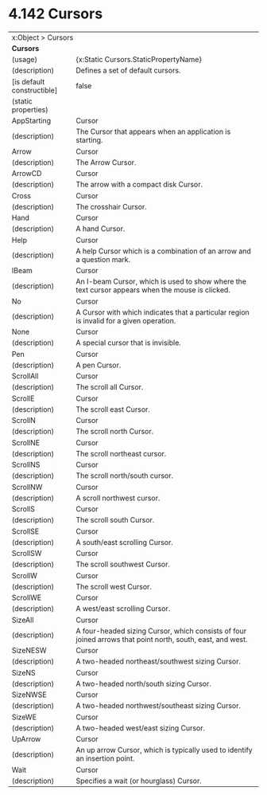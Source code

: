 <html dir="LTR" xmlns:mshelp="http://msdn.microsoft.com/mshelp" xmlns:ddue="http://ddue.schemas.microsoft.com/authoring/2003/5" xmlns:xlink="http://www.w3.org/1999/xlink" xmlns:tool="http://www.microsoft.com/tooltip">

<body>
 <input type="hidden" id="userDataCache" class="userDataStyle">
 <input type="hidden" id="hiddenScrollOffset">
 <img id="dropDownImage" style="display:none; height:0; width:0;" src="../local/drpdown.gif">
 <img id="dropDownHoverImage" style="display:none; height:0; width:0;" src="../local/drpdown_orange.gif">
 <img id="collapseImage" style="display:none; height:0; width:0;" src="../local/collapse.gif">
 <img id="expandImage" style="display:none; height:0; width:0;" src="../local/exp.gif">
 <img id="collapseAllImage" style="display:none; height:0; width:0;" src="../local/collall.gif">
 <img id="expandAllImage" style="display:none; height:0; width:0;" src="../local/expall.gif">
 <img id="copyImage" style="display:none; height:0; width:0;" src="../local/copycode.gif">
 <img id="copyHoverImage" style="display:none; height:0; width:0;" src="../local/copycodeHighlight.gif">
 <div id="header"><h1 class="heading">4.142 Cursors</h1></div>

 <div id="mainSection">
 <div id="mainBody">
 <div id="allHistory" class="saveHistory" onsave="saveAll()" onload="loadAll()"></div>
 <p xmlns:wsd="http://wsdev.schemas.microsoft.com/authoring/2008/2" xmlns:msxsl="urn:schemas-microsoft-com:xslt" xmlns:script="urn:script" xmlns:build="urn:build">
 </p>
 <div id="sectionSection0" class="section" name="collapseableSection">
 <content xmlns="http://ddue.schemas.microsoft.com/authoring/2003/5" xmlns:wsd="http://wsdev.schemas.microsoft.com/authoring/2008/2" xmlns:msxsl="urn:schemas-microsoft-com:xslt" xmlns:script="urn:script" xmlns:build="urn:build">
 </content>
 </div>
 <div id="sectionSection1" class="section" name="collapseableSection">
 <content xmlns="http://ddue.schemas.microsoft.com/authoring/2003/5" xmlns:wsd="http://wsdev.schemas.microsoft.com/authoring/2008/2" xmlns:msxsl="urn:schemas-microsoft-com:xslt" xmlns:script="urn:script" xmlns:build="urn:build">
 <table class="ProtocolAuthoredTable" xmlns="">
 <tr><td colspan="2">
<mshelp:link keywords="86913f34-aa06-4c94-9f09-83936a822fd8" tabindex="0">x:Object</mshelp:link> &gt; <mshelp:link keywords="86efa033-856d-4153-a98c-f055f16b3dbc" tabindex="0">Cursors</mshelp:link> </td>
 </tr>
 <tr><td colspan="2">
 <b>
Cursors </b>
 </td>
 </tr>
 <tr><td><div class="indent0">(usage)</div></td>
 <td>{x:Static Cursors.StaticPropertyName} </td>
 </tr>
 <tr><td><div class="indent0">(description)</div></td>
 <td>Defines a set of default cursors. </td>
 </tr>
 <tr><td><div class="indent0">[is default constructible]</div></td>
 <td>false </td>
 </tr>
 <tr><td><div class="indent0">(static properties)</div></td>
 <td> </td>
 </tr>
 <tr><td><div class="indent2">AppStarting</div></td>
 <td><mshelp:link keywords="ffe742d9-28b4-4028-ab3c-9c607c96ba68" tabindex="0">Cursor</mshelp:link> </td>
 </tr>
 <tr><td><div class="indent4">(description)</div></td>
 <td>The Cursor that appears when an application is starting. </td>
 </tr>
 <tr><td><div class="indent2">Arrow</div></td>
 <td><mshelp:link keywords="ffe742d9-28b4-4028-ab3c-9c607c96ba68" tabindex="0">Cursor</mshelp:link> </td>
 </tr>
 <tr><td><div class="indent4">(description)</div></td>
 <td>The Arrow Cursor. </td>
 </tr>
 <tr><td><div class="indent2">ArrowCD</div></td>
 <td><mshelp:link keywords="ffe742d9-28b4-4028-ab3c-9c607c96ba68" tabindex="0">Cursor</mshelp:link> </td>
 </tr>
 <tr><td><div class="indent4">(description)</div></td>
 <td>The arrow with a compact disk Cursor. </td>
 </tr>
 <tr><td><div class="indent2">Cross</div></td>
 <td><mshelp:link keywords="ffe742d9-28b4-4028-ab3c-9c607c96ba68" tabindex="0">Cursor</mshelp:link> </td>
 </tr>
 <tr><td><div class="indent4">(description)</div></td>
 <td>The crosshair Cursor. </td>
 </tr>
 <tr><td><div class="indent2">Hand</div></td>
 <td><mshelp:link keywords="ffe742d9-28b4-4028-ab3c-9c607c96ba68" tabindex="0">Cursor</mshelp:link> </td>
 </tr>
 <tr><td><div class="indent4">(description)</div></td>
 <td>A hand Cursor. </td>
 </tr>
 <tr><td><div class="indent2">Help</div></td>
 <td><mshelp:link keywords="ffe742d9-28b4-4028-ab3c-9c607c96ba68" tabindex="0">Cursor</mshelp:link> </td>
 </tr>
 <tr><td><div class="indent4">(description)</div></td>
 <td>A help Cursor which is a combination of an arrow and a question mark. </td>
 </tr>
 <tr><td><div class="indent2">IBeam</div></td>
 <td><mshelp:link keywords="ffe742d9-28b4-4028-ab3c-9c607c96ba68" tabindex="0">Cursor</mshelp:link> </td>
 </tr>
 <tr><td><div class="indent4">(description)</div></td>
 <td>An I-beam Cursor, which is used to show where the text cursor appears when the mouse is clicked. </td>
 </tr>
 <tr><td><div class="indent2">No</div></td>
 <td><mshelp:link keywords="ffe742d9-28b4-4028-ab3c-9c607c96ba68" tabindex="0">Cursor</mshelp:link> </td>
 </tr>
 <tr><td><div class="indent4">(description)</div></td>
 <td>A Cursor with which indicates that a particular region is invalid for a given operation. </td>
 </tr>
 <tr><td><div class="indent2">None</div></td>
 <td><mshelp:link keywords="ffe742d9-28b4-4028-ab3c-9c607c96ba68" tabindex="0">Cursor</mshelp:link> </td>
 </tr>
 <tr><td><div class="indent4">(description)</div></td>
 <td>A special cursor that is invisible. </td>
 </tr>
 <tr><td><div class="indent2">Pen</div></td>
 <td><mshelp:link keywords="ffe742d9-28b4-4028-ab3c-9c607c96ba68" tabindex="0">Cursor</mshelp:link> </td>
 </tr>
 <tr><td><div class="indent4">(description)</div></td>
 <td>A pen Cursor. </td>
 </tr>
 <tr><td><div class="indent2">ScrollAll</div></td>
 <td><mshelp:link keywords="ffe742d9-28b4-4028-ab3c-9c607c96ba68" tabindex="0">Cursor</mshelp:link> </td>
 </tr>
 <tr><td><div class="indent4">(description)</div></td>
 <td>The scroll all Cursor. </td>
 </tr>
 <tr><td><div class="indent2">ScrollE</div></td>
 <td><mshelp:link keywords="ffe742d9-28b4-4028-ab3c-9c607c96ba68" tabindex="0">Cursor</mshelp:link> </td>
 </tr>
 <tr><td><div class="indent4">(description)</div></td>
 <td>The scroll east Cursor. </td>
 </tr>
 <tr><td><div class="indent2">ScrollN</div></td>
 <td><mshelp:link keywords="ffe742d9-28b4-4028-ab3c-9c607c96ba68" tabindex="0">Cursor</mshelp:link> </td>
 </tr>
 <tr><td><div class="indent4">(description)</div></td>
 <td>The scroll north Cursor. </td>
 </tr>
 <tr><td><div class="indent2">ScrollNE</div></td>
 <td><mshelp:link keywords="ffe742d9-28b4-4028-ab3c-9c607c96ba68" tabindex="0">Cursor</mshelp:link> </td>
 </tr>
 <tr><td><div class="indent4">(description)</div></td>
 <td>The scroll northeast cursor. </td>
 </tr>
 <tr><td><div class="indent2">ScrollNS</div></td>
 <td><mshelp:link keywords="ffe742d9-28b4-4028-ab3c-9c607c96ba68" tabindex="0">Cursor</mshelp:link> </td>
 </tr>
 <tr><td><div class="indent4">(description)</div></td>
 <td>The scroll north/south cursor. </td>
 </tr>
 <tr><td><div class="indent2">ScrollNW</div></td>
 <td><mshelp:link keywords="ffe742d9-28b4-4028-ab3c-9c607c96ba68" tabindex="0">Cursor</mshelp:link> </td>
 </tr>
 <tr><td><div class="indent4">(description)</div></td>
 <td>A scroll northwest cursor. </td>
 </tr>
 <tr><td><div class="indent2">ScrollS</div></td>
 <td><mshelp:link keywords="ffe742d9-28b4-4028-ab3c-9c607c96ba68" tabindex="0">Cursor</mshelp:link> </td>
 </tr>
 <tr><td><div class="indent4">(description)</div></td>
 <td>The scroll south Cursor. </td>
 </tr>
 <tr><td><div class="indent2">ScrollSE</div></td>
 <td><mshelp:link keywords="ffe742d9-28b4-4028-ab3c-9c607c96ba68" tabindex="0">Cursor</mshelp:link> </td>
 </tr>
 <tr><td><div class="indent4">(description)</div></td>
 <td>A south/east scrolling Cursor. </td>
 </tr>
 <tr><td><div class="indent2">ScrollSW</div></td>
 <td><mshelp:link keywords="ffe742d9-28b4-4028-ab3c-9c607c96ba68" tabindex="0">Cursor</mshelp:link> </td>
 </tr>
 <tr><td><div class="indent4">(description)</div></td>
 <td>The scroll southwest Cursor. </td>
 </tr>
 <tr><td><div class="indent2">ScrollW</div></td>
 <td><mshelp:link keywords="ffe742d9-28b4-4028-ab3c-9c607c96ba68" tabindex="0">Cursor</mshelp:link> </td>
 </tr>
 <tr><td><div class="indent4">(description)</div></td>
 <td>The scroll west Cursor. </td>
 </tr>
 <tr><td><div class="indent2">ScrollWE</div></td>
 <td><mshelp:link keywords="ffe742d9-28b4-4028-ab3c-9c607c96ba68" tabindex="0">Cursor</mshelp:link> </td>
 </tr>
 <tr><td><div class="indent4">(description)</div></td>
 <td>A west/east scrolling Cursor. </td>
 </tr>
 <tr><td><div class="indent2">SizeAll</div></td>
 <td><mshelp:link keywords="ffe742d9-28b4-4028-ab3c-9c607c96ba68" tabindex="0">Cursor</mshelp:link> </td>
 </tr>
 <tr><td><div class="indent4">(description)</div></td>
 <td>A four-headed sizing Cursor, which consists of four joined arrows that point north, south, east, and west. </td>
 </tr>
 <tr><td><div class="indent2">SizeNESW</div></td>
 <td><mshelp:link keywords="ffe742d9-28b4-4028-ab3c-9c607c96ba68" tabindex="0">Cursor</mshelp:link> </td>
 </tr>
 <tr><td><div class="indent4">(description)</div></td>
 <td>A two-headed northeast/southwest sizing Cursor. </td>
 </tr>
 <tr><td><div class="indent2">SizeNS</div></td>
 <td><mshelp:link keywords="ffe742d9-28b4-4028-ab3c-9c607c96ba68" tabindex="0">Cursor</mshelp:link> </td>
 </tr>
 <tr><td><div class="indent4">(description)</div></td>
 <td>A two-headed north/south sizing Cursor. </td>
 </tr>
 <tr><td><div class="indent2">SizeNWSE</div></td>
 <td><mshelp:link keywords="ffe742d9-28b4-4028-ab3c-9c607c96ba68" tabindex="0">Cursor</mshelp:link> </td>
 </tr>
 <tr><td><div class="indent4">(description)</div></td>
 <td>A two-headed northwest/southeast sizing Cursor. </td>
 </tr>
 <tr><td><div class="indent2">SizeWE</div></td>
 <td><mshelp:link keywords="ffe742d9-28b4-4028-ab3c-9c607c96ba68" tabindex="0">Cursor</mshelp:link> </td>
 </tr>
 <tr><td><div class="indent4">(description)</div></td>
 <td>A two-headed west/east sizing Cursor. </td>
 </tr>
 <tr><td><div class="indent2">UpArrow</div></td>
 <td><mshelp:link keywords="ffe742d9-28b4-4028-ab3c-9c607c96ba68" tabindex="0">Cursor</mshelp:link> </td>
 </tr>
 <tr><td><div class="indent4">(description)</div></td>
 <td>An up arrow Cursor, which is typically used to identify an insertion point. </td>
 </tr>
 <tr><td><div class="indent2">Wait</div></td>
 <td><mshelp:link keywords="ffe742d9-28b4-4028-ab3c-9c607c96ba68" tabindex="0">Cursor</mshelp:link> </td>
 </tr>
 <tr><td><div class="indent4">(description)</div></td>
 <td>Specifies a wait (or hourglass) Cursor. </td>
 </tr>
</table>
 </content>
 </div>
 <!--[if gte IE 5]>
 <tool:tip element="languageFilterToolTip" avoidmouse="false"/>
 <![endif]-->
 </div>
 <a name="feedback"></a><span></span>
 </div>
</body></html>
